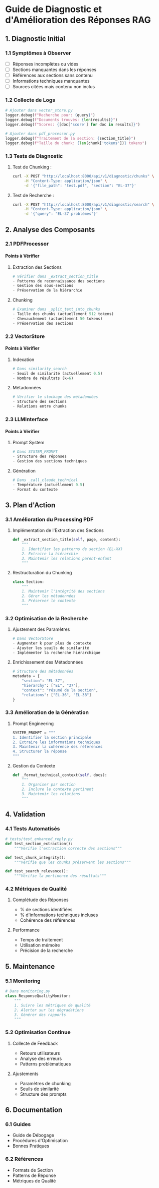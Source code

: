 # Guide de Diagnostic et d'Amélioration des Réponses RAG

## 1. Diagnostic Initial

### 1.1 Symptômes à Observer
- [ ] Réponses incomplètes ou vides
- [ ] Sections manquantes dans les réponses
- [ ] Références aux sections sans contenu
- [ ] Informations techniques manquantes
- [ ] Sources citées mais contenu non inclus

### 1.2 Collecte de Logs
```python
# Ajouter dans vector_store.py
logger.debug(f"Recherche pour: {query}")
logger.debug(f"Documents trouvés: {len(results)}")
logger.debug(f"Scores: {[doc['score'] for doc in results]}")

# Ajouter dans pdf_processor.py
logger.debug(f"Traitement de la section: {section_title}")
logger.debug(f"Taille du chunk: {len(chunk['tokens'])} tokens")
```

### 1.3 Tests de Diagnostic
1. Test de Chunking :
   ```bash
   curl -X POST "http://localhost:8000/api/v1/diagnostic/chunks" \
        -H "Content-Type: application/json" \
        -d '{"file_path": "test.pdf", "section": "EL-37"}'
   ```

2. Test de Recherche :
   ```bash
   curl -X POST "http://localhost:8000/api/v1/diagnostic/search" \
        -H "Content-Type: application/json" \
        -d '{"query": "EL-37 problèmes"}'
   ```

## 2. Analyse des Composants

### 2.1 PDFProcessor
#### Points à Vérifier
1. Extraction des Sections
   ```python
   # Vérifier dans _extract_section_title
   - Patterns de reconnaissance des sections
   - Gestion des sous-sections
   - Préservation de la hiérarchie
   ```

2. Chunking
   ```python
   # Examiner dans _split_text_into_chunks
   - Taille des chunks (actuellement 512 tokens)
   - Chevauchement (actuellement 50 tokens)
   - Préservation des sections
   ```

### 2.2 VectorStore
#### Points à Vérifier
1. Indexation
   ```python
   # Dans similarity_search
   - Seuil de similarité (actuellement 0.5)
   - Nombre de résultats (k=6)
   ```

2. Métadonnées
   ```python
   # Vérifier le stockage des métadonnées
   - Structure des sections
   - Relations entre chunks
   ```

### 2.3 LLMInterface
#### Points à Vérifier
1. Prompt System
   ```python
   # Dans SYSTEM_PROMPT
   - Structure des réponses
   - Gestion des sections techniques
   ```

2. Génération
   ```python
   # Dans _call_claude_technical
   - Température (actuellement 0.5)
   - Format du contexte
   ```

## 3. Plan d'Action

### 3.1 Amélioration du Processing PDF
1. Implémentation de l'Extraction des Sections
   ```python
   def _extract_section_title(self, page, content):
       """
       1. Identifier les patterns de section (EL-XX)
       2. Extraire la hiérarchie
       3. Maintenir les relations parent-enfant
       """
   ```

2. Restructuration du Chunking
   ```python
   class Section:
       """
       1. Maintenir l'intégrité des sections
       2. Gérer les métadonnées
       3. Préserver le contexte
       """
   ```

### 3.2 Optimisation de la Recherche
1. Ajustement des Paramètres
   ```python
   # Dans VectorStore
   - Augmenter k pour plus de contexte
   - Ajuster les seuils de similarité
   - Implémenter la recherche hiérarchique
   ```

2. Enrichissement des Métadonnées
   ```python
   # Structure des métadonnées
   metadata = {
       "section": "EL-37",
       "hierarchy": ["EL", "37"],
       "context": "résumé de la section",
       "relations": ["EL-36", "EL-38"]
   }
   ```

### 3.3 Amélioration de la Génération
1. Prompt Engineering
   ```python
   SYSTEM_PROMPT = """
   1. Identifier la section principale
   2. Extraire les informations techniques
   3. Maintenir la cohérence des références
   4. Structurer la réponse
   """
   ```

2. Gestion du Contexte
   ```python
   def _format_technical_context(self, docs):
       """
       1. Organiser par section
       2. Inclure le contexte pertinent
       3. Maintenir les relations
       """
   ```

## 4. Validation

### 4.1 Tests Automatisés
```python
# tests/test_enhanced_reply.py
def test_section_extraction():
    """Vérifie l'extraction correcte des sections"""

def test_chunk_integrity():
    """Vérifie que les chunks préservent les sections"""

def test_search_relevance():
    """Vérifie la pertinence des résultats"""
```

### 4.2 Métriques de Qualité
1. Complétude des Réponses
   - % de sections identifiées
   - % d'informations techniques incluses
   - Cohérence des références

2. Performance
   - Temps de traitement
   - Utilisation mémoire
   - Précision de la recherche

## 5. Maintenance

### 5.1 Monitoring
```python
# Dans monitoring.py
class ResponseQualityMonitor:
    """
    1. Suivre les métriques de qualité
    2. Alerter sur les dégradations
    3. Générer des rapports
    """
```

### 5.2 Optimisation Continue
1. Collecte de Feedback
   - Retours utilisateurs
   - Analyse des erreurs
   - Patterns problématiques

2. Ajustements
   - Paramètres de chunking
   - Seuils de similarité
   - Structure des prompts

## 6. Documentation

### 6.1 Guides
- Guide de Débogage
- Procédures d'Optimisation
- Bonnes Pratiques

### 6.2 Références
- Formats de Section
- Patterns de Réponse
- Métriques de Qualité
